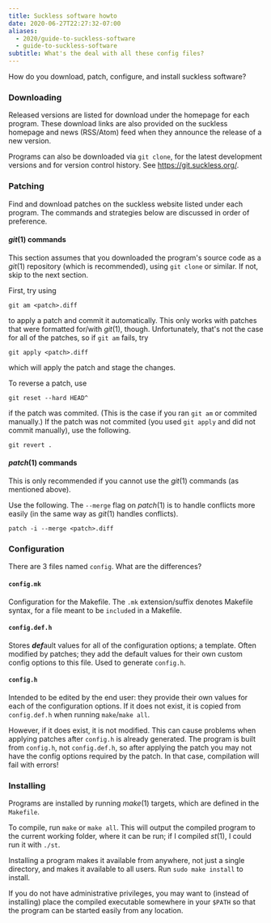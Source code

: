 ```yaml
---
title: Suckless software howto
date: 2020-06-27T22:27:32-07:00
aliases:
  - 2020/guide-to-suckless-software
  - guide-to-suckless-software
subtitle: What's the deal with all these config files?
---
```

How do you download, patch, configure, and install suckless software?

### Downloading
Released versions are listed for download under the homepage for each
program. These download links are also provided on the suckless homepage
and news (RSS/Atom) feed when they announce the release of a new
version.

Programs can also be downloaded via `git clone`, for the latest
development versions and for version control history. See
https://git.suckless.org/.

### Patching
Find and download patches on the suckless website listed under each
program. The commands and strategies below are discussed in order of
preference.

#### *git*(1) commands
This section assumes that you downloaded the program's source code as a
*git*(1) repository (which is recommended), using `git clone` or
similar. If not, skip to the next section.

First, try using
```
git am <patch>.diff
```
to apply a patch and commit it automatically. This only works with
patches that were formatted for/with *git*(1), though. Unfortunately,
that's not the case for all of the patches, so if `git am` fails, try
```
git apply <patch>.diff
```
which will apply the patch and stage the changes.

To reverse a patch, use
```
git reset --hard HEAD^
```
if the patch was commited. (This is the case if you ran `git am` or
commited manually.) If the patch was not commited (you used
`git apply` and did not commit manually), use the following.
```
git revert .
```

#### *patch*(1) commands
This is only recommended if you cannot use the *git*(1) commands (as
mentioned above).

Use the following. The `--merge` flag on *patch*(1) is to handle
conflicts more easily (in the same way as *git*(1) handles conflicts).
```
patch -i --merge <patch>.diff
```

### Configuration
There are 3 files named `config`. What are the differences?

#### `config.mk`
Configuration for the Makefile. The `.mk` extension/suffix denotes
Makefile syntax, for a file meant to be `include`d in a Makefile.

#### `config.def.h`
Stores ***def***ault values for all of the configuration options; a
template. Often modified by patches; they add the default values for
their own custom config options to this file. Used to generate `config.h`.

#### `config.h`
Intended to be edited by the end user: they provide their own values for
each of the configuration options. If it does not exist, it is copied
from `config.def.h` when running `make`/`make all`.

However, if it does exist, it is not modified. This can cause problems
when applying patches after `config.h` is already generated. The program
is built from `config.h`, not `config.def.h`, so after applying the
patch you may not have the config options required by the patch. In that
case, compilation will fail with errors!

### Installing
Programs are installed by running *make*(1) targets, which are defined
in the `Makefile`.

To compile, run `make` or `make all`. This will
output the compiled program to the current working folder, where it can
be run; if I compiled *st*(1), I could run it with `./st`.

Installing a program makes it available from anywhere, not just a single
directory, and makes it available to all users. Run `sudo make install`
to install.

If you do not have administrative privileges, you may want to (instead
of installing) place the compiled executable somewhere in your `$PATH`
so that the program can be started easily from any location.

